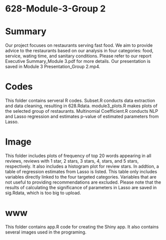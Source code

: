 # 628-Module-3-Group 2
#
# Summary
  Our project focuses on restaurants serving fast food. We aim to provide advice to the restaurants based on our analysis in four categories: food, service, wating time, and sanitary conditions. Please refer to our report Executive Summary_Module 3.pdf for more details. Our presentation is saved in Module 3 Presentation_Group 2.mp4. 
#
# Codes 
This folder contains serveral R codes. Subset.R conducts data extraction and data cleaning, resulting in 628.Rdata.
module3_plots.R makes plots of the selected group of restaurants.
Multinomial Coefficient.R conducts NLP and Lasso regression and estimates p-value of estimated parameters from Lasso.
#
# Image
This folder includes plots of frequency of top 20 words appearing in all reviews, reviews with 1 star, 2 stars, 3 stars, 4, stars, and 5 stars, respectively. It also includes a histogram plot for review stars. In addtion, a table of regression estimates from Lasso is listed. This table only includes variables directly linked to the four targeted categories. Variables that are not useful to providing recommendations are excluded. Please note that the results of calculating the significance of parameters in Lasso are saved in sig.Rdata, which is too big to upload. 
#
# www
This folder contains app.R code for creating the Shiny app. It also contains several images used in the programing.

